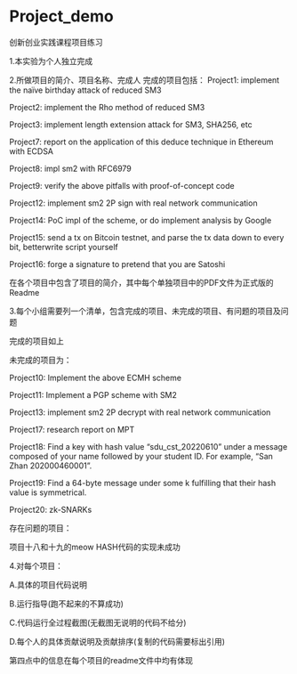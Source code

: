 # Project_demo
创新创业实践课程项目练习


1.本实验为个人独立完成 

2.所做项目的简介、项目名称、完成人
完成的项目包括：
Project1: implement the naïve birthday attack of reduced SM3

Project2: implement the Rho method of reduced SM3

Project3: implement length extension attack for SM3, SHA256, etc

Project7: report on the application of this deduce technique in Ethereum with ECDSA

Project8: impl sm2 with RFC6979

Project9: verify the above pitfalls with proof-of-concept code

Project12: implement sm2 2P sign with real network communication

Project14: PoC impl of the scheme, or do implement analysis by Google

Project15: send a tx on Bitcoin testnet, and parse the tx data down to every bit, betterwrite script yourself

Project16: forge a signature to pretend that you are Satoshi

在各个项目中包含了项目的简介，其中每个单独项目中的PDF文件为正式版的Readme

3.每个小组需要列一个清单，包含完成的项目、未完成的项目、有问题的项目及问题

完成的项目如上

未完成的项目为：

Project10: Implement the above ECMH scheme

Project11: Implement a PGP scheme with SM2

Project13: implement sm2 2P decrypt with real network communication

Project17: research report on MPT

Project18: Find a key with hash value “sdu_cst_20220610” under a message composed of your name followed by your student ID. For example, “San Zhan 202000460001”.

Project19: Find a 64-byte message under some k fulfilling that their hash value is  symmetrical.  

Project20: zk-SNARKs

存在问题的项目：

项目十八和十九的meow HASH代码的实现未成功

4.对每个项目：

A.具体的项目代码说明

B.运行指导(跑不起来的不算成功)

C.代码运行全过程截图(无截图无说明的代码不给分)

D.每个人的具体贡献说明及贡献排序(复制的代码需要标出引用)

第四点中的信息在每个项目的readme文件中均有体现

